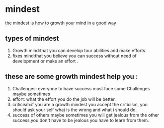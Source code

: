 # mindest

the mindest is how to growth your mind in a good way 

## types of mindest

1. Growth mind:that you can develop tour abilities and make efforts.
2. fixes mind:that you believe you can success without need of development or make an effort .

## these are some growth mindest help you :
1. Challenges: everyone to have success must face some Challenges maybe sometimes 
2. effort: what the effort you do the job will be better.
3. criticism:if you are a growth mindest you accept the criticism, you should ask your self what is the wrong and what i should do.
4. success of others:maybe sometimes you will get jealous from the other success,you don't have to be jealous you have to learn from them.
